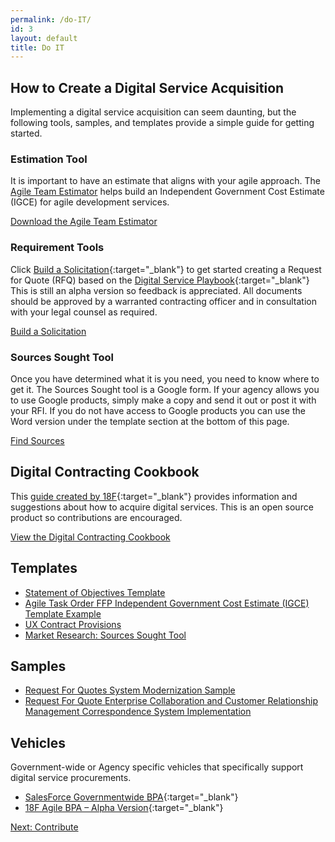 ```yaml
---
permalink: /do-IT/
id: 3
layout: default
title: Do IT
---
```


## How to Create a Digital Service Acquisition

Implementing a digital service acquisition can seem daunting, but the following tools, samples, and templates provide a simple guide for getting started. 

### Estimation Tool

It is important to have an estimate that aligns with your agile approach. The [Agile Team Estimator](/assets/files/agile_estimator823.xlsx) helps build an Independent Government Cost Estimate (IGCE) for agile development services.

<a class="usa-button-outline usa-button-active" type="button"  href="/assets/files/agile_estimator823.xlsx">Download the Agile Team Estimator</a>

### Requirement Tools

Click [Build a Solicitation](https://agile-solicitation-builder.apps.cloud.gov){:target="_blank"} to get started creating a Request for Quote (RFQ) based on the [Digital Service Playbook](https://playbook.cio.gov){:target="_blank"} This is still an alpha version so feedback is appreciated. All documents should be approved by a warranted contracting officer and in consultation with your legal counsel as required.

<a class="usa-button-outline usa-button-active" type="button" target="blank" href="https://agile-solicitation-builder.apps.cloud.gov">Build a Solicitation</a>

### Sources Sought Tool
Once you have determined what it is you need, you need to know where to get it. The Sources Sought tool is a Google form. If your agency allows you to use Google products, simply make a copy and send it out or post it with your RFI. If you do not have access to Google products you can use the Word version under the template section at the bottom of this page.

<a class="usa-button-outline usa-button-active" type="button" target="blank" href="https://docs.google.com/forms/d/1BGKTfoG8rRD4i5Qh-LOO22T31QS3BOkidVCyQzEhtOA/edit?usp=sharing">Find Sources</a>

## Digital Contracting Cookbook

This [guide created by 18F](https://pages.18f.gov/contracting-cookbook/){:target="_blank"} provides information and suggestions about how to acquire digital services. This is an open source product so contributions are encouraged.

<a class="usa-button-outline usa-button-active" type="button" target="blank" href="https://pages.18f.gov/contracting-cookbook/">View the Digital Contracting Cookbook</a>

## Templates

- [Statement of Objectives Template](/assets/files/DigitalServiceSOO.docx)
- [Agile Task Order FFP Independent Government Cost Estimate (IGCE) Template Example](/assets/files/Agile_Task_Order_IGCE_Example_-Sec_508_Remediated.docx)
- [UX Contract Provisions](/assets/files/UX%20Contract%20Provisions.docx)
- [Market Research: Sources Sought Tool](/assets/files/Sources%20Sought.docx)

## Samples
- [Request For Quotes System Modernization Sample](/assets/files/Agile%20Task%20Order%20Example.docx)
- [Request For Quote Enterprise Collaboration and Customer Relationship Management Correspondence System Implementation](/assets/files/CRMTaskOrder%20Sample%20DRAFT.docx)

## Vehicles

Government-wide or Agency specific vehicles that specifically support digital service procurements.

- [SalesForce Governmentwide BPA](http://www.gsa.gov/portal/content/120966){:target="_blank"}
- [18F Agile BPA – Alpha Version](https://18f.gsa.gov/2015/08/28/announcing-the-agile-BPA-awards/){:target="_blank"}

<a class="usa-button" type="button" href="/contribute">Next: Contribute</a>

